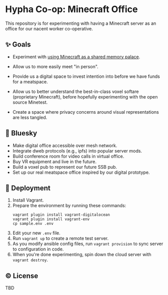 # Hypha Co-op: Minecraft Office

This repository is for experimenting with having a Minecraft server as
an office for our nacent worker co-operative.

## :sparkles: Goals

- Experiment with [using Minecraft as a shared memory palace][memory-palace].
- Allow us to more easily meet "in person".
- Provide us a digital space to invest intention into before
  we have funds for a meatspace.
- Allow us to better understand the best-in-class voxel softare
  (proprietary Minecraft), before hopefully experimenting with the open
  source Minetest.
- Create a space where privacy concerns around visual representations
  are less tangled.

   [memory-palace]: http://johnguycollick.com/minecraft-memory-palace/

## :crystal_ball: Bluesky

- Make digital office accessible over mesh network.
- Integrate dweb protocols (e.g., ipfs) into popular server mods.
- Build conference room for video calls in virtual office.
- Buy VR equipment and live in the future.
- Build a voxel pub to represent our future SSB pub.
- Set up our real meatspace office inspired by our digital prototype.

## :rocket: Deployment

1. Install Vagrant.
2. Prepare the environment by running these commands:
    ```
    vagrant plugin install vagrant-digitalocean
    vagrant plugin install vagrant-env
    cp sample.env .env
    ```
3. Edit your new `.env` file.
4. Run `vagrant up` to create a remote test server.
5. As you modify ansible config files, run `vagrant provision` to sync
   server to configuration in code.
6. When you're done experimenting, spin down the cloud server with
   `vagrant destroy`.

## :copyright: License

TBD
